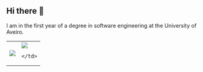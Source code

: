 ## Hi there 👋


<p>I am in the first year of a degree in software engineering at the University of Aveiro.</p>
<table style="border: none; border-collapse: collapse;">
  <tr>
    <td>
      <img src="https://github-readme-stats.vercel.app/api?username=martimgil&show_icons=true"><img>
    </td>
    <td>
        <img src="https://github-readme-stats.vercel.app/api/top-langs/?username=martimgil&layout=donut"></img>

    </td>
  </tr>

</table>
